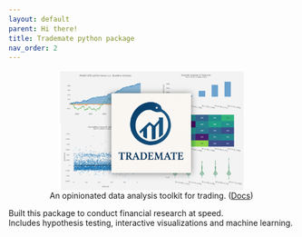 ```yaml
---
layout: default
parent: Hi there!
title: Trademate python package
nav_order: 2
---
```



<img src="../img/trademateshowcase.png" align="center" style="display:block;margin:0 auto;max-width:65%;">  
<center> An opinionated data analysis toolkit for trading. (<a href="https://vinitrinh.gitlab.io/trademate/">Docs</a>)</center>  

Built this package to conduct financial research at speed.  
Includes hypothesis testing, interactive visualizations and machine learning.  
